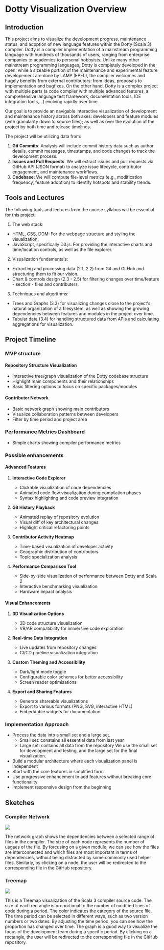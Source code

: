 # Dotty Visualization Overview

## Introduction

This project aims to visualize the development progress, maintenance status, and adoption of new language features 
within the Dotty (Scala 3) compiler.
Dotty is a compiler implementation of a mainstream programming language with hundreds of thousands of users,
ranging from enterprise companies to academics to personal hobbyists.
Unlike many other mainstream programming languages, Dotty is completely developed in the open: while a sizeable
portion of the maintenance and experimental feature developement are done by LAMP (EPFL),
the compiler welcomes and hugely benefits from external contributors: from ideas, proposals to implementation and
bugfixes.
On the other hand, Dotty is a complex project with multiple parts (a code compiler with multiple advanced features,
a comprehensive language test framework, documentation tools, IDE integration tools,...) evolving rapidly over time.

Our goal is to provide an navigable interactive visualization of development and maintenance history across both axes:
developers and feature modules (with granularity down to source files); as well as over the evolution of the project
by both time and release timelines.

The project will be utilizing data from:
1. **Git Commits**: Analysis will include commit history data such as author details, commit messages, timestamps, and code changes to track the development process.
2. **Issues and Pull Requests**: We will extract issues and pull requests via GitHub API (JSON format) to analyze issue lifecycle, contributor engagement, and maintenance workflows.
3. **Codebase**: We will compute file-level metrics (e.g., modification frequency, feature adoption) to identify hotspots and stability trends.

## Tools and Lectures

The following tools and lectures from the course syllabus will be essential for this project:

1. The web stack:
- HTML, CSS, DOM: For the webpage structure and styling the visualization.
- JavaScript, specifically D3.js: For providing the interactive charts and time/location controls,
  as well as the file explorer.

2. Visualization fundamentals:
- Extracting and processing data (2.1, 2.2) from Git and GitHub and structuring them to fit our vision.
- Chart & controls design (2.3 - 2.5) for filtering changes over time/feature - section - files and contributers.

3. Techniques and algorithms:
- Trees and Graphs (3.3) for visualizing changes close to the project's natural organization of a filesystem,
  as well as showing the growing dependencies between features and modules in the project over time.
- Tabular data (3.4) for handling structured data from APIs and calculating aggregations for visualization.

## Project Timeline

### MVP structure

#### Repository Structure Visualization
- Interactive tree/graph visualization of the Dotty codebase structure
- Highlight main components and their relationships
- Basic filtering options to focus on specific packages/modules

#### Contributor Network
- Basic network graph showing main contributors
- Visualize collaboration patterns between developers
- Filter by time period and project area

### Performance Metrics Dashboard
- Simple charts showing compiler performance metrics

### Possible enhancements

#### Advanced Features
1. **Interactive Code Explorer**
   - Clickable visualization of code dependencies
   - Animated code flow visualization during compilation phases
   - Syntax highlighting and code preview integration

2. **Git History Playback**
   - Animated replay of repository evolution
   - Visual diff of key architectural changes
   - Highlight critical refactoring points

3. **Contributor Activity Heatmap**
   - Time-based visualization of developer activity
   - Geographic distribution of contributors
   - Topic specialization analysis

4. **Performance Comparison Tool**
   - Side-by-side visualization of performance between Dotty and Scala 2
   - Interactive benchmarking visualization
   - Hardware impact analysis

#### Visual Enhancements
1. **3D Visualization Options**
   - 3D code structure visualization
   - VR/AR compatibility for immersive code exploration

2. **Real-time Data Integration**
   - Live updates from repository changes
   - CI/CD pipeline visualization integration

3. **Custom Theming and Accessibility**
   - Dark/light mode toggle
   - Configurable color schemes for better accessibility
   - Screen reader optimizations

4. **Export and Sharing Features**
   - Generate shareable visualizations
   - Export to various formats (PNG, SVG, interactive HTML)
   - Embeddable widgets for documentation

### Implementation Approach
- Process the data into a small set and a large set.
  * Small set: conatains all essential data from last year
  * Large set: contains all data from the repository
  We use the small set for development and testing, and the large set for the final visualization.
- Build a modular architecture where each visualization panel is independent
- Start with the core features in simplified form
- Use progressive enhancement to add features without breaking core functionality
- Implement responsive design from the beginning

## Sketches

### Compiler Network

![](sketch/Network-dotty.svg)

The network graph shows the dependencies between a selected range of files in the compiler. 
The size of each node represents the number of usgaes of the file.
By forcusing on a given module, we can see how the files are interconnected and which files are most important in terms of dependencies, without being distracted by some commonly used helper files.
Similarly, by clicking on a node, the user will be redirected to the corresponding file in the GitHub repository.

### Treemap

![](sketch/Treemap-dotty.svg)

This is a Treemap visualization of the Scala 3 compiler source code. The size of each rectangle is proportional to the number of modified lines of code during a period. The color indicates the category of the source file. The time period can be selected in different ways, such as two version numbers or two dates. By adjusting the time period, you can see how the proportion has changed over time. The graph is a good way to visualize the focus of the development team during a specific period. By clicking on a rectangle, the user will be redirected to the corresponding file in the GitHub repository.
